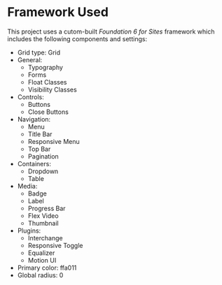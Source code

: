 # Framework Used
This project uses a cutom-built *Foundation 6 for Sites* framework which includes the following components and settings:
* Grid type: Grid
* General:
  - Typography
  - Forms
  - Float Classes
  - Visibility Classes
* Controls:
  - Buttons
  - Close Buttons
* Navigation:
  - Menu
  - Title Bar
  - Responsive Menu
  - Top Bar
  - Pagination
* Containers:
  - Dropdown
  - Table
* Media:
  - Badge
  - Label
  - Progress Bar
  - Flex Video
  - Thumbnail
* Plugins:
  - Interchange
  - Responsive Toggle
  - Equalizer
  - Motion UI
* Primary color: ffa011
* Global radius: 0
